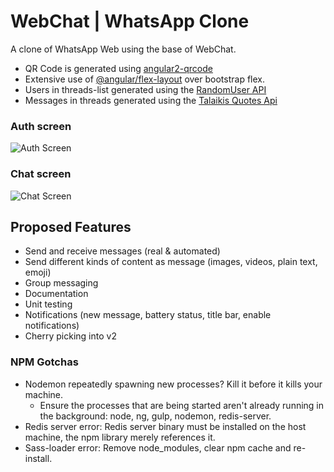 # WebChat | WhatsApp Clone

A clone of WhatsApp Web using the base of WebChat. 

* QR Code is generated using [angular2-qrcode](https://www.npmjs.com/package/angular2-qrcode)
* Extensive use of [@angular/flex-layout](https://github.com/angular/flex-layout) over bootstrap flex.
* Users in threads-list generated using the [RandomUser API](https://randomuser.me/)
* Messages in threads generated using the [Talaikis Quotes Api](https://talaikis.com/api/quotes/)


### Auth screen
![Auth Screen](src/assets/auth.png)


### Chat screen
![Chat Screen](src/assets/chat.png)


## Proposed Features
* Send and receive messages (real & automated)
* Send different kinds of content as message (images, videos, plain text, emoji)
* Group messaging
* Documentation
* Unit testing
* Notifications (new message, battery status, title bar, enable notifications)
* Cherry picking into v2


### NPM Gotchas
- Nodemon repeatedly spawning new processes? Kill it before it kills your machine. 
    - Ensure the processes that are being started aren't already running in the background: node, ng, gulp, nodemon, redis-server.
- Redis server error: Redis server binary must be installed on the host machine, the npm library merely references it.
- Sass-loader error: Remove node_modules, clear npm cache and re-install.
